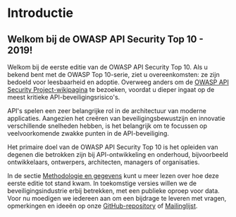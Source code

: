 Introductie
============

## Welkom bij de OWASP API Security Top 10 - 2019!

Welkom bij de eerste editie van de OWASP API Security Top 10. Als u bekend bent
met de OWASP Top 10-serie, ziet u overeenkomsten: ze zijn bedoeld voor
leesbaarheid en adoptie. Overweeg anders om de
[OWASP API Security Project-wikipagina][1] te bezoeken, voordat u dieper ingaat
op de meest kritieke API-beveiligingsrisico's.

API's spelen een zeer belangrijke rol in de architectuur van moderne applicaties.
Aangezien het creëren van beveiligingsbewustzijn en innovatie verschillende
snelheden hebben, is het belangrijk om te focussen op veelvoorkomende zwakke
punten in de API-beveiliging.

Het primaire doel van de OWASP API Security Top 10 is het opleiden van degenen
die betrokken zijn bij API-ontwikkeling en onderhoud, bijvoorbeeld ontwikkelaars,
ontwerpers, architecten, managers of organisaties.

In de sectie [Methodologie en gegevens][2] kunt u meer lezen over hoe deze
eerste editie tot stand kwam. In toekomstige versies willen we de
beveiligingsindustrie erbij betrekken, met een publieke oproep voor data. Voor
nu moedigen we iedereen aan om een bijdrage te leveren met vragen,
opmerkingen en ideeën op onze [GitHub-repository][3] of [Mailinglijst][4].

[1]: https://www.owasp.org/index.php/OWASP_API_Security_Project
[2]: ./0xd0-about-data.md
[3]: https://github.com/OWASP/API-Security
[4]: https://groups.google.com/a/owasp.org/forum/#!forum/api-security-project
